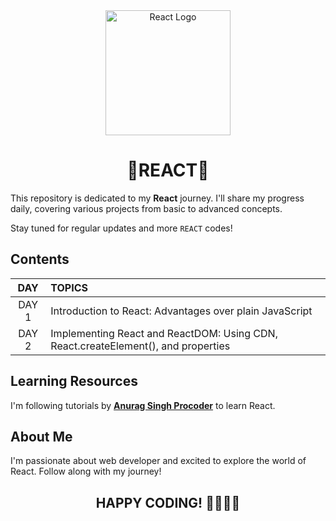 <div align="center">
  <img src="https://reactjs.org/logo-og.png" alt="React Logo" width="200">
  <h1>🚀REACT🚀</h1>
</div>

This repository is dedicated to my **React** journey. I'll share my progress daily, covering various projects from basic to advanced concepts.

Stay tuned for regular updates and more `REACT` codes!

## Contents 

| DAY | TOPICS |
|:----:|:-------|
| DAY 1 | Introduction to React: Advantages over plain JavaScript |
| DAY 2 | Implementing React and ReactDOM: Using CDN, React.createElement(), and properties |

## Learning Resources
I'm following tutorials by **[Anurag Singh Procoder](https://www.youtube.com/watch?v=_rTCzxg6VmM&list=PLfEr2kn3s-brb-vHE-c-QCUq-nFwDYtWu)** to learn React.

## About Me
I'm passionate about web developer and excited to explore the world of React. Follow along with my journey!

## <div align="center">HAPPY CODING! 👨🏽‍💻🚀</div>
